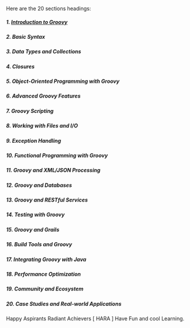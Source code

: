 Here are the 20 sections headings:

##### 1. [Introduction to Groovy](01.IntroductionToGroovy.md)
##### 2. Basic Syntax
##### 3. Data Types and Collections
##### 4. Closures
##### 5. Object-Oriented Programming with Groovy
##### 6. Advanced Groovy Features
##### 7. Groovy Scripting
##### 8. Working with Files and I/O
##### 9. Exception Handling
##### 10. Functional Programming with Groovy
##### 11. Groovy and XML/JSON Processing
##### 12. Groovy and Databases
##### 13. Groovy and RESTful Services
##### 14. Testing with Groovy
##### 15. Groovy and Grails
##### 16. Build Tools and Groovy
##### 17. Integrating Groovy with Java
##### 18. Performance Optimization
##### 19. Community and Ecosystem
##### 20. Case Studies and Real-world Applications

Happy Aspirants Radiant Achievers [ HARA ] Have Fun and cool Learning.

